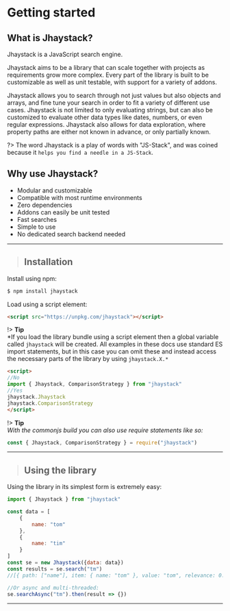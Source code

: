 # Getting started

## What is Jhaystack?
Jhaystack is a JavaScript search engine.

Jhaystack aims to be a library that can scale together with projects as requirements grow more complex. Every part of the library is built to be customizable as well as unit testable, with support for a variety of addons. 

Jhaystack allows you to search through not just values but also objects and arrays, and fine tune your search in order to fit a variety of different use cases. Jhaystack is not limited to only evaluating strings, but can also be customized to evaluate other data types like dates, numbers, or even regular expressions. Jhaystack also allows for data exploration, where property paths are either not known in advance, or only partially known.

?> The word Jhaystack is a play of words with "JS-Stack", and was coined because it `helps you find a needle in a JS-Stack`.

## Why use Jhaystack?
- Modular and customizable
- Compatible with most runtime environments
- Zero dependencies
- Addons can easily be unit tested
- Fast searches
- Simple to use
- No dedicated search backend needed
  
---

> ## Installation

Install using npm:

```bash
$ npm install jhaystack
```

Load using a script element:
```html
<script src="https://unpkg.com/jhaystack"></script>
```

!> **Tip**  
*If you load the library bundle using a script element then a global variable called `jhaystack` will be created. All examples in these docs use standard ES import statements, but in this case you can omit these and instead access the necessary parts of the library by using `jhaystack.X.*`

```html
<script>
//No
import { Jhaystack, ComparisonStrategy } from "jhaystack"
//Yes
jhaystack.Jhaystack
jhaystack.ComparisonStrategy
</script>
```

!> **Tip**  
*With the commonjs build you can also use require statements like so:*
```javascript
const { Jhaystack, ComparisonStrategy } = require("jhaystack")
```

---

> ## Using the library

Using the library in its simplest form is extremely easy:

```javascript
import { Jhaystack } from "jhaystack"

const data = [
    {
        name: "tom"
    },
    {
        name: "tim"
    }
]
const se = new Jhaystack({data: data})
const results = se.search("tm")
//[{ path: ["name"], item: { name: "tom" }, value: "tom", relevance: 0.49999999, score: 0.49999999}, { path: ["name"], item: { name: "tim" }, value: "tim", relevance: 0.49999999, score: 0.49999999 }]

//Or async and multi-threaded:
se.searchAsync("tm").then(result => {})
```

---
